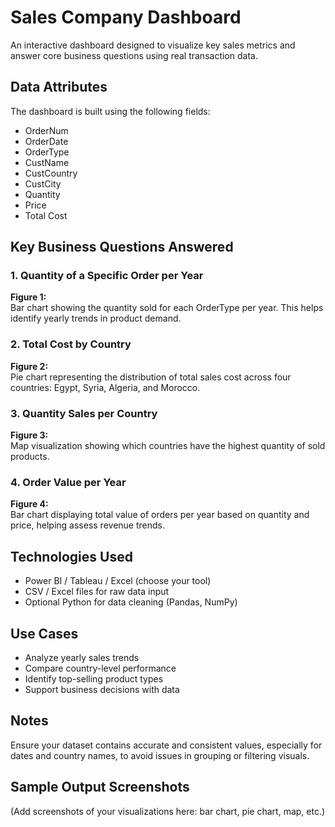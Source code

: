 # Sales Company Dashboard

An interactive dashboard designed to visualize key sales metrics and answer core business questions using real transaction data.

## Data Attributes

The dashboard is built using the following fields:

- OrderNum  
- OrderDate  
- OrderType  
- CustName  
- CustCountry  
- CustCity  
- Quantity  
- Price  
- Total Cost

## Key Business Questions Answered

### 1. Quantity of a Specific Order per Year  
**Figure 1:**  
Bar chart showing the quantity sold for each OrderType per year. This helps identify yearly trends in product demand.

### 2. Total Cost by Country  
**Figure 2:**  
Pie chart representing the distribution of total sales cost across four countries: Egypt, Syria, Algeria, and Morocco.

### 3. Quantity Sales per Country  
**Figure 3:**  
Map visualization showing which countries have the highest quantity of sold products.

### 4. Order Value per Year  
**Figure 4:**  
Bar chart displaying total value of orders per year based on quantity and price, helping assess revenue trends.

## Technologies Used

- Power BI / Tableau / Excel (choose your tool)
- CSV / Excel files for raw data input
- Optional Python for data cleaning (Pandas, NumPy)

## Use Cases

- Analyze yearly sales trends  
- Compare country-level performance  
- Identify top-selling product types  
- Support business decisions with data

## Notes

Ensure your dataset contains accurate and consistent values, especially for dates and country names, to avoid issues in grouping or filtering visuals.

## Sample Output Screenshots

(Add screenshots of your visualizations here: bar chart, pie chart, map, etc.)
